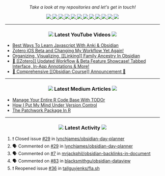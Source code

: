 <!-- Social Section -->
<p align="center">
  <i>Take a look at my repositories and let's get in touch!</i>

<p align="center">
  <a href= "https://github.com/tallguyjenks/">
    <img src="https://img.icons8.com/material-outlined/30/689d6a/source-code.png"/>
  </a>
  <a href= "https://www.linkedin.com/in/bryanjenks/">
    <img src="https://img.icons8.com/material-outlined/30/689d6a/linkedin.png"/>
  </a>
  <a href= "https://twitter.com/tallguyjenks">
    <img src="https://img.icons8.com/material-outlined/30/689d6a/twitter.png"/>
  </a>
  <a href= "https://www.bryanjenks.dev">
    <img src="https://img.icons8.com/material-outlined/30/689d6a/geography.png"/>
  </a>
  <a href="https://www.buymeacoffee.com/tallguyjenks">
    <img src="https://img.icons8.com/material-outlined/30/689d6a/cafe.png"/>
  </a>
  <a href="https://www.youtube.com/c/BryanJenksTech?sub_confirmation=1">
    <img src="https://img.icons8.com/material-outlined/30/689d6a/youtube-play.png"/>
  </a>
  <a href="https://www.twitch.tv/tallguyjenks">
    <img src="https://img.icons8.com/material-outlined/24/689d6a/twitch.png"/>
  </a>
  <a href="https://orcid.org/0000-0002-9604-3069">
    <img src="https://img.icons8.com/material-outlined/30/689d6a/camera-addon-identification.png"/>
  </a>
  <a href="https://github.com/tallguyjenks/CV/blob/master/CV.pdf">
    <img src="https://img.icons8.com/material-outlined/30/689d6a/parse-from-clipboard.png"/>
  </a>
  <a href="mailto:bryan@bryanjenks.dev">
    <img src="https://img.icons8.com/ios-glyphs/30/689d6a/physics.png"/>
  </a>
  <a href="https://medium.com/@tallguyjenks">
    <img src="https://img.icons8.com/ios-filled/30/689d6a/medium-new.png"/>
  </a>
  <a href="https://stackoverflow.com/users/12339658/tallguyjenks">
    <img src="https://img.icons8.com/metro/26/689d6a/stackoverflow.png"/>
  </a>

  
</p>

---
  
<h3 align="center"><a href="https://www.youtube.com/c/BryanJenksTech?sub_confirmation=1"><img src="https://img.icons8.com/material-outlined/30/689d6a/youtube-play.png"/></a> Latest YouTube Videos <a href="https://www.youtube.com/c/BryanJenksTech?sub_confirmation=1"><img src="https://img.icons8.com/material-outlined/30/689d6a/youtube-play.png"/></a></h3>

<!-- YOUTUBE:START -->
- [Best Ways To Learn Javascript With Anki & Obsidian](https://www.youtube.com/watch?v=43KOH-l-SYo)
- [Zotero iOS Beta and Changing My Workflow Yet Again!](https://www.youtube.com/watch?v=yjN-sdvhH3A)
- [Organizing, Visualizing, [[Linking]] Family Ancestry In Obsidian](https://www.youtube.com/watch?v=vCPaO0Wv8Lg)
- [📝️ [[Zotero]] Updated Workflow & Beta Feature Showcase! Tabbed Interface, In-App Annotations & More!](https://www.youtube.com/watch?v=7qW2DEz6qrk)
- [📣️ Comprehensive [[Obsidian Course]] Announcement 📣️](https://www.youtube.com/watch?v=ZyZFvLSyG4U)
<!-- YOUTUBE:END -->

---

<h3 align="center"><a href="https://medium.com/@tallguyjenks"><img src="https://img.icons8.com/ios-filled/30/689d6a/medium-new.png"/></a> Latest Medium Articles <a href="https://medium.com/@tallguyjenks"><img src="https://img.icons8.com/ios-filled/30/689d6a/medium-new.png"/></a></h3>


<!-- ARTICLES:START -->
- [Manage Your Entire R Code Base With TODOr](https://towardsdatascience.com/manage-your-entire-r-code-base-with-todor-76dcd7abad9?source=rss-32e452bd16bd------2)
- [How I Put My Mind Under Version Control](https://medium.com/analytics-vidhya/how-i-put-my-mind-under-version-control-24caea37b8a5?source=rss-32e452bd16bd------2)
- [The Patchwork Package In R](https://medium.com/analytics-vidhya/the-patchwork-package-in-r-9468e4a7cd29?source=rss-32e452bd16bd------2)
<!-- ARTICLES:END -->

---

<h3 align="center"><a href= "https://github.com/tallguyjenks/"><img src="https://img.icons8.com/material-outlined/30/689d6a/cafe.png"/></a> Latest Activity <a href= "https://github.com/tallguyjenks/"><img src="https://img.icons8.com/metro/26/689d6a/stackoverflow.png"/></a></h3>

<!--START_SECTION:activity-->
1. ❗️ Closed issue [#29](https://github.com/lynchjames/obsidian-day-planner/issues/29) in [lynchjames/obsidian-day-planner](https://github.com/lynchjames/obsidian-day-planner)
2. 🗣 Commented on [#29](https://github.com/lynchjames/obsidian-day-planner/issues/29) in [lynchjames/obsidian-day-planner](https://github.com/lynchjames/obsidian-day-planner)
3. 🗣 Commented on [#7](https://github.com/mrjackphil/obsidian-backlinks-in-document/issues/7) in [mrjackphil/obsidian-backlinks-in-document](https://github.com/mrjackphil/obsidian-backlinks-in-document)
4. 🗣 Commented on [#83](https://github.com/blacksmithgu/obsidian-dataview/issues/83) in [blacksmithgu/obsidian-dataview](https://github.com/blacksmithgu/obsidian-dataview)
5. ❗️ Reopened issue [#36](https://github.com/tallguyjenks/fla.sh/issues/36) in [tallguyjenks/fla.sh](https://github.com/tallguyjenks/fla.sh)
<!--END_SECTION:activity-->
